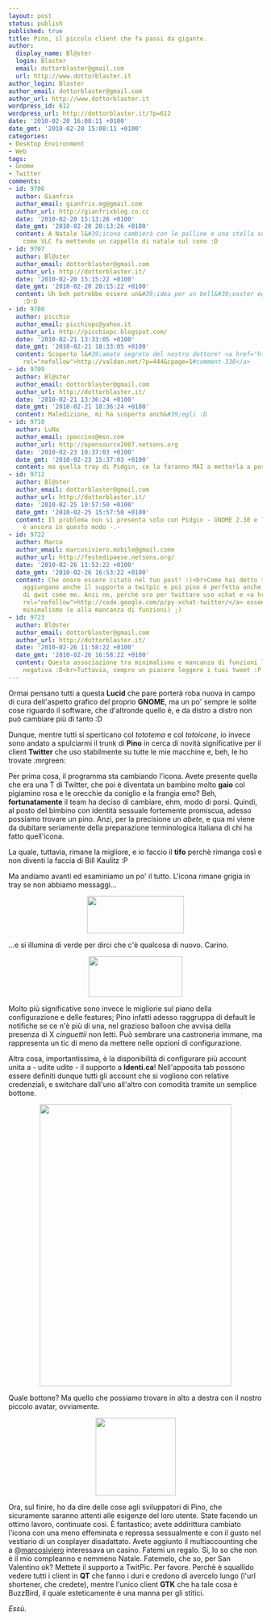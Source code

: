 ```yaml
---
layout: post
status: publish
published: true
title: Pino, il piccolo client che fa passi da gigante.
author:
  display_name: Bl@ster
  login: Blaster
  email: dottorblaster@gmail.com
  url: http://www.dottorblaster.it
author_login: Blaster
author_email: dottorblaster@gmail.com
author_url: http://www.dottorblaster.it
wordpress_id: 612
wordpress_url: http://dottorblaster.it/?p=612
date: '2010-02-20 16:08:11 +0100'
date_gmt: '2010-02-20 15:08:11 +0100'
categories:
- Desktop Environment
- Web
tags:
- Gnome
- Twitter
comments:
- id: 9706
  author: Gianfrix
  author_email: gianfrix.mg@gmail.com
  author_url: http://gianfrixblog.co.cc
  date: '2010-02-20 15:13:26 +0100'
  date_gmt: '2010-02-20 20:13:26 +0100'
  content: A Natale l&#39;icona cambierà con le palline e una stella sulla punta,
    come VLC fa mettendo un cappello di natale sul cono :D
- id: 9707
  author: Bl@ster
  author_email: dottorblaster@gmail.com
  author_url: http://dottorblaster.it/
  date: '2010-02-20 15:15:22 +0100'
  date_gmt: '2010-02-20 20:15:22 +0100'
  content: Uh beh potrebbe essere un&#39;idea per un bell&#39;easter egg :D<br>Bugzilla?
    :D:D
- id: 9708
  author: picchio
  author_email: picchiopc@yahoo.it
  author_url: http://picchiopc.blogspot.com/
  date: '2010-02-21 13:33:05 +0100'
  date_gmt: '2010-02-21 18:33:05 +0100'
  content: Scoperto l&#39;amate segreto del nostro dottore! <a href="http://valdan.net/?p=444&cpage=1#comment-338"
    rel="nofollow">http://valdan.net/?p=444&cpage=1#comment-338</a>
- id: 9709
  author: Bl@ster
  author_email: dottorblaster@gmail.com
  author_url: http://dottorblaster.it/
  date: '2010-02-21 13:36:24 +0100'
  date_gmt: '2010-02-21 18:36:24 +0100'
  content: Maledizione, mi ha scoperto anch&#39;egli :D
- id: 9710
  author: LuNa
  author_email: ipoccios@msn.com
  author_url: http://opensource2007.netsons.org
  date: '2010-02-23 10:37:03 +0100'
  date_gmt: '2010-02-23 15:37:03 +0100'
  content: ma quella tray di Pidgin, ce la faranno MAI a metterla a posto ?<br>-.-
- id: 9712
  author: Bl@ster
  author_email: dottorblaster@gmail.com
  author_url: http://dottorblaster.it/
  date: '2010-02-25 10:57:50 +0100'
  date_gmt: '2010-02-25 15:57:50 +0100'
  content: Il problema non si presenta solo con Pidgin - GNOME 2.30 e la situazione
    è ancora in questo modo -.-
- id: 9722
  author: Marco
  author_email: marcosiviero.mobile@gmail.come
  author_url: http://festedipaese.netsons.org/
  date: '2010-02-26 11:53:22 +0100'
  date_gmt: '2010-02-26 16:53:22 +0100'
  content: Che onore essere citato nel tuo post! :)<br>Come hai detto tu basta che
    aggiungano anche il supporto a twitpic e poi pino è perfetto anche per un estimatore
    di qwit come me. Anzi no, perchè ora per twittare uso xchat e <a href="http://code.google.com/p/py-xchat-twitter/"
    rel="nofollow">http://code.google.com/p/py-xchat-twitter/</a> essendomi dato al
    minimalismo (e alla mancanza di funzioni) ;)
- id: 9723
  author: Bl@ster
  author_email: dottorblaster@gmail.com
  author_url: http://dottorblaster.it/
  date: '2010-02-26 11:58:22 +0100'
  date_gmt: '2010-02-26 16:58:22 +0100'
  content: Questa associazione tra minimalismo e mancanza di funzioni la trovo assolutamente
    negativa :D<br>Tuttavia, sempre un piacere leggere i tuoi tweet :P
---
```

<p>Ormai pensano tutti a questa <strong>Lucid</strong> che pare porterà roba nuova in campo di cura dell'aspetto grafico del proprio <strong>GNOME</strong>, ma un po' sempre le solite cose riguardo il software, che d'altronde quello è, e da distro a distro non può cambiare più di tanto :D</p>
<p>Dunque, mentre tutti si sperticano col <em>tototema</em> e col <em>totoicone</em>, io invece sono andato a spulciarmi il trunk di <strong>Pino</strong> in cerca di novità significative per il client <strong>Twitter</strong> che uso stabilmente su tutte le mie macchine e, beh, le ho trovate :mrgreen:</p>
<p>Per prima cosa, il programma sta cambiando l'icona. Avete presente quella che era una T di Twitter, che poi è diventata un bambino molto <strong>gaio</strong> col pigiamino rosa e le orecchie da coniglio e la frangia emo? Beh, <strong>fortunatamente</strong> il team ha deciso di cambiare, ehm, modo di porsi. Quindi, al posto del bimbino con identità sessuale fortemente promiscua, adesso possiamo trovare un pino. Anzi, per la precisione un <em>abete</em>, e qua mi viene da dubitare seriamente della preparazione terminologica italiana di chi ha fatto quell'icona.</p>
<p>La quale, tuttavia, rimane la migliore, e io faccio il <strong>tifo</strong> perchè rimanga così e non diventi la faccia di Bill Kaulitz :P</p>
<p>Ma andiamo avanti ed esaminiamo un po' il tutto. L'icona rimane grigia in tray se non abbiamo messaggi...</p>
<p style="text-align: center;"><img class="alignnone" src="http://i49.tinypic.com/afixqp.jpg" alt="" width="192" height="74" /></p>
<p>...e si illumina di verde per dirci che c'è qualcosa di nuovo. Carino.</p>
<p style="text-align: center;"><img class="alignnone" src="http://i46.tinypic.com/11iel3a.jpg" alt="" width="186" height="81" /></p>
<p>Molto più significative sono invece le migliorie sul piano della configurazione e delle features; Pino infatti adesso raggruppa di default le notifiche se ce n'è più di una, nel grazioso balloon che avvisa della presenza di X <em>cinguettii</em> non letti. Può sembrare una castroneria immane, ma rappresenta un tic di meno da mettere nelle opzioni di configurazione.</p>
<p>Altra cosa, importantissima, è la disponibilità di configurare più account unita a - udite udite - il supporto a <strong>Identi.ca</strong>! Nell'apposita tab possono essere definiti dunque tutti gli account che si vogliono con relative credenziali, e switchare dall'uno all'altro con comodità tramite un semplice bottone.</p>
<p style="text-align: center;"><img class="alignnone" src="http://i47.tinypic.com/2j1pvle.jpg" alt="" width="380" height="558" /></p>
<p>Quale bottone? Ma quello che possiamo trovare in alto a destra con il nostro piccolo avatar, ovviamente.</p>
<p style="text-align: center;"><img class="alignnone" src="http://i45.tinypic.com/f258n9.jpg" alt="" width="159" height="154" /></p>
<p>Ora, sul finire, ho da dire delle cose agli sviluppatori di Pino, che sicuramente saranno attenti alle esigenze del loro utente. State facendo un ottimo lavoro, continuate così. È fantastico; avete addirittura cambiato l'icona con una meno effeminata e repressa sessualmente e con il gusto nel vestiario di un cosplayer disadattato. Avete aggiunto il multiaccounting che a @<a href="http://twitter.com/marcosiviero">marcosiviero</a> interessava un casino. Fatemi un regalo. Si, lo so che non è il mio compleanno e nemmeno Natale. Fatemelo, che so, per San Valentino ok? Mettete il supporto a TwitPic. Per favore. Perchè è squallido vedere tutti i client in <strong>QT</strong> che fanno i duri e credono di avercelo lungo (l'url shortener, che credete), mentre l'unico client <strong>GTK</strong> che ha tale cosa è BuzzBird, il quale esteticamente è una manna per gli stitici.</p>
<p><em>Essù</em>.</p>
